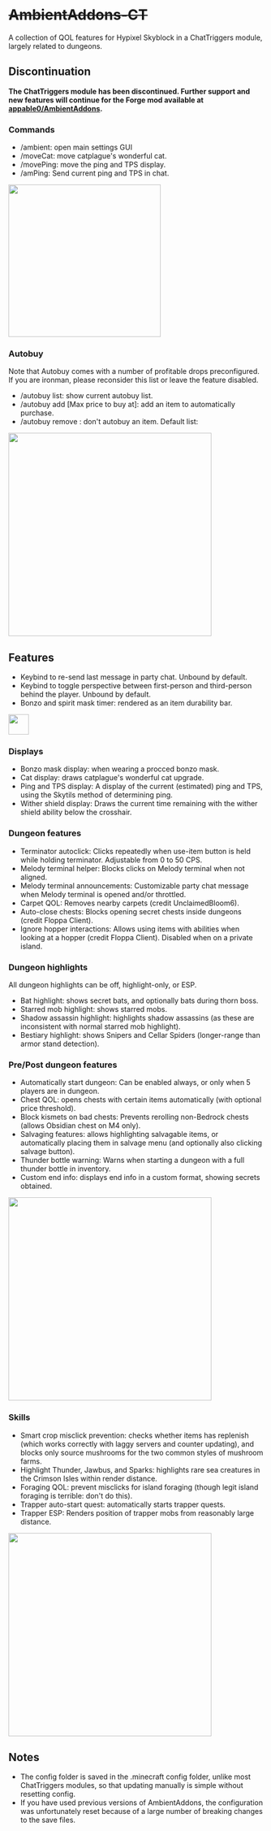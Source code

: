 # ~~AmbientAddons-CT~~
A collection of QOL features for Hypixel Skyblock in a ChatTriggers module, largely related to dungeons. 

## Discontinuation
**The ChatTriggers module has been discontinued. Further support and new features will continue for the Forge mod available at [appable0/AmbientAddons](https://github.com/appable0/AmbientAddons).**

### Commands
* /ambient: open main settings GUI
* /moveCat: move catplague's wonderful cat.
* /movePing: move the ping and TPS display.
* /amPing: Send current ping and TPS in chat.
<img src="https://user-images.githubusercontent.com/16139460/193432699-d2ec5ef0-c906-4542-b464-ac4a0c8aed39.png" width="300">

### Autobuy
Note that Autobuy comes with a number of profitable drops preconfigured. If you are ironman, please reconsider this list or leave the feature disabled.
* /autobuy list: show current autobuy list.
* /autobuy add <Skyblock ID> [Max price to buy at]: add an item to automatically purchase.
* /autobuy remove <Skyblock ID>: don't autobuy an item.
Default list:
<img src="https://user-images.githubusercontent.com/16139460/193432764-7507b65c-d78e-4ae5-8c98-25ea4b655c1e.png" width="400">

## Features
* Keybind to re-send last message in party chat. Unbound by default.
* Keybind to toggle perspective between first-person and third-person behind the player. Unbound by default.
* Bonzo and spirit mask timer: rendered as an item durability bar.
<img src="https://user-images.githubusercontent.com/16139460/193432138-0ffdfbc5-ef8d-4eb2-875a-32a0488d0b54.png" width="40">

### Displays
* Bonzo mask display: when wearing a procced bonzo mask.
* Cat display: draws catplague's wonderful cat upgrade.
* Ping and TPS display: A display of the current (estimated) ping and TPS, using the Skytils method of determining ping.
* Wither shield display: Draws the current time remaining with the wither shield ability below the crosshair.

### Dungeon features
* Terminator autoclick: Clicks repeatedly when use-item button is held while holding terminator. Adjustable from 0 to 50 CPS.
* Melody terminal helper: Blocks clicks on Melody terminal when not aligned.
* Melody terminal announcements: Customizable party chat message when Melody terminal is opened and/or throttled.
* Carpet QOL: Removes nearby carpets (credit UnclaimedBloom6).
* Auto-close chests: Blocks opening secret chests inside dungeons (credit Floppa Client).
* Ignore hopper interactions: Allows using items with abilities when looking at a hopper (credit Floppa Client). Disabled when on a private island.

### Dungeon highlights
All dungeon highlights can be off, highlight-only, or ESP.
* Bat highlight: shows secret bats, and optionally bats during thorn boss.
* Starred mob highlight: shows starred mobs.
* Shadow assassin highlight: highlights shadow assassins (as these are inconsistent with normal starred mob highlight).
* Bestiary highlight: shows Snipers and Cellar Spiders (longer-range than armor stand detection).

### Pre/Post dungeon features
* Automatically start dungeon: Can be enabled always, or only when 5 players are in dungeon.
* Chest QOL: opens chests with certain items automatically (with optional price threshold).
* Block kismets on bad chests: Prevents rerolling non-Bedrock chests (allows Obsidian chest on M4 only).
* Salvaging features: allows highlighting salvagable items, or automatically placing them in salvage menu (and optionally also clicking salvage button).
* Thunder bottle warning: Warns when starting a dungeon with a full thunder bottle in inventory.
* Custom end info: displays end info in a custom format, showing secrets obtained.
<img src="https://user-images.githubusercontent.com/16139460/193431973-70211649-ddb6-4687-8a20-2db48c8fc94a.png" width="400">

### Skills
* Smart crop misclick prevention: checks whether items has replenish (which works correctly with laggy servers and counter updating), and blocks only source mushrooms for the two common styles of mushroom farms.
* Highlight Thunder, Jawbus, and Sparks: highlights rare sea creatures in the Crimson Isles within render distance.
* Foraging QOL: prevent misclicks for island foraging (though legit island foraging is terrible: don't do this).
* Trapper auto-start quest: automatically starts trapper quests.
* Trapper ESP: Renders position of trapper mobs from reasonably large distance.
<img src="https://user-images.githubusercontent.com/16139460/193432076-da692f74-dcc5-4b6f-9604-f04ed03a2fcd.png" width="400">

## Notes
* The config folder is saved in the .minecraft config folder, unlike most ChatTriggers modules, so that updating manually is simple without resetting config.
* If you have used previous versions of AmbientAddons, the configuration was unfortunately reset because of a large number of breaking changes to the save files.

